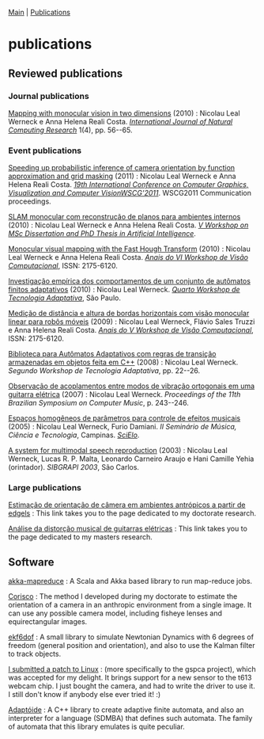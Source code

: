 <head profile="http://www.w3.org/2005/10/profile">
  <meta charset="UTF-8">
  <title>Nic Werneck Homepage</title>
  <link rel="shortcut icon" href="/~nlw/img/favicon.ico" type="image/x-icon" />
  <link rel="stylesheet" type="text/css" href="css/estilo.css" media="screen" />
</head>

[Main](index.html) | [Publications](publications.html)

publications
============

## Reviewed publications
### Journal publications
[Mapping with monocular vision in two dimensions](./almoxarifado/WerneckCosta10.pdf) (2010)
:   Nicolau Leal Werneck e Anna Helena Reali Costa. [_International Journal of Natural Computing Research_](http://dx.doi.org/10.4018/jncr.20101001) 1(4), pp. 56--65.


### Event publications
[Speeding up probabilistic inference of camera orientation by function approximation and grid masking](./almoxarifado/nic-wscg2011.pdf) (2011)
:   Nicolau Leal Werneck e Anna Helena Reali Costa. [_19th International Conference on Computer Graphics, Visualization and Computer VisionWSCG'2011_](http://wscg.zcu.cz/WSCG2011/wscg2011.htm). WSCG2011 Communication proceedings.

[SLAM monocular com reconstrução de planos para ambientes internos](./almoxarifado/nic-WTDIA2010.pdf) (2010)
:   Nicolau Leal Werneck e Anna Helena Reali Costa. [_V Workshop on MSc Dissertation and PhD Thesis in Artificial Intelligence_](http://www.jointconference.fei.edu.br/wtdia/index.html).

[Monocular visual mapping with the Fast Hough Transform](./almoxarifado/72827.pdf) (2010)
:   Nicolau Leal Werneck e Anna Helena Reali Costa. [_Anais do VI Workshop de Visão Computacional_](http://iris.sel.eesc.usp.br/wvc/), ISSN: 2175-6120.

[Investigação empírica dos comportamentos de um conjunto de autômatos finitos adaptativos](./almoxarifado/nic-wta2010.pdf) (2010)
:    Nicolau Leal Werneck. [_Quarto Workshop de Tecnologia Adaptativa_](http://www.pcs.usp.br/~lta/wta2010), São Paulo.

[Medição de distância e altura de bordas horizontais com visão monocular linear para robôs móveis](./almoxarifado/59760_WerneckTruzziCosta.pdf) (2009)
:    Nicolau Leal Werneck, Flávio Sales Truzzi e Anna Helena Reali Costa. [_Anais do V Workshop de Visão Computacional_](http://iris.sel.eesc.usp.br/wvc/), ISSN: 2175-6120.

[Biblioteca para Autômatos Adaptativos com regras de transição armazenadas em objetos feita em C++](./almoxarifado/nic-wta2008.pdf) (2008)
:    Nicolau Leal Werneck. _Segundo Workshop de Tecnologia Adaptativa_, pp. 22--26.

[Observação de acoplamentos entre modos de vibração ortogonais em uma guitarra elétrica](./almoxarifado/observacao_acoplamentos-nwerneck-2007.pdf) (2007)
:    Nicolau Leal Werneck. _Proceedings of the 11th Brazilian Symposium on Computer Music_, p. 243--246.

[Espaços homogêneos de parâmetros para controle de efeitos musicais](./almoxarifado/espacos_homog-nwerneck2005.pdf) (2005)
:    Nicolau Leal Werneck, Furio Damiani. _II Seminário de Música, Ciência e Tecnologia_, Campinas. [_SciElo_](http://www.proceedings.scielo.br/scielo.php?pid=MSC0000000102005000100002&script=sci_arttext).

[A system for multimodal speech reproduction](./almoxarifado/system_multimodal_speech_reproduction.pdf) (2003)
:    Nicolau Leal Werneck, Lucas R. P. Malta, Leonardo Carneiro Araujo e Hani Camille Yehia (orintador). _SIBGRAPI 2003_, São Carlos.


### Large publications
[Estimação de orientação de câmera em ambientes antrópicos a partir de edgels](./doctorate.html)
:   This link takes you to the page dedicated to my doctorate research.

[Análise da distorção musical de guitarras elétricas](./masters.html)
:   This link takes you to the page dedicated to my masters research.


## Software
[akka-mapreduce](https://github.com/projetoeureka/akka-mapreduce/)
:   A Scala and Akka based library to run map-reduce jobs.

[Corisco](http://code.google.com/p/corisco)
:   The method I developed during my doctorate to estimate the orientation of a camera in an anthropic environment from a single image. It can use any possible camera model, including fisheye lenses and equirectangular images.

[ekf6dof](http://code.google.com/p/ekf6dof)
:   A small library to simulate Newtonian Dynamics with 6 degrees of freedom (general position and orientation), and also to use the Kalman filter to track objects.

[I submitted a patch to Linux](http://git.kernel.org/?p=linux/kernel/git/torvalds/linux-2.6.git;a=commitdiff;h=00e8006db5bc0956ac1522be149936228ccb847e)
:   (more specifically to the gspca project), which was accepted for my delight. It brings support for a new sensor to the t613 webcam chip. I just bought the camera, and had to write the driver to use it. I still don't know if anybody else ever tried it! :)

[Adaptóide](./adaptoide.html)
:   A C++ library to create adaptive finite automata, and also an interpreter for a language (SDMBA) that defines such automata. The family of automata that this library emulates is quite peculiar.
